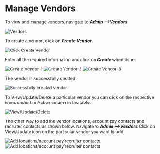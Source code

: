 Manage Vendors
=========
To view and manage vendors, navigate to _**Admin -->Vendors**_.

![Vendors](../../images/admin/vendor_page.png)

To create a vendor, click on _**Create Vendor**_.  

![Click Create Vendor](../../images/admin/click_create_vendor.png)

Enter all the required information and click on _**Create**_ when done.  

![Create Vendor-1](../../images/admin/create_vendor1.png)
![Create Vendor-2](../../images/admin/create_vendor2.png)
![Create Vendor-3](../../images/admin/create_vendor3.png)

The vendor is successfully created.  

![Successfully created vendor](../../images/admin/successfully_created_vendor.png)

To View/Update/Delete a particular vendor you can click on the respective icons under the Action column in the table.  

![View/Update/Delete](../../images/admin/vendor_actions.png)

The other way to add the vendor locations, account pay contacts and recruiter contacts as shown below.
Navigate to _**Admin -->Vendors**_ Click on View/Update icon on the particular vendor you want to add.

![Add locations/account pay/recruiter contacts](../../images/admin/add-locations-and-contacts-to-vendor.png)
![Add locations/account pay/recruiter contacts](../../images/admin/add-locations-and-contacts-to-vendor1.png)